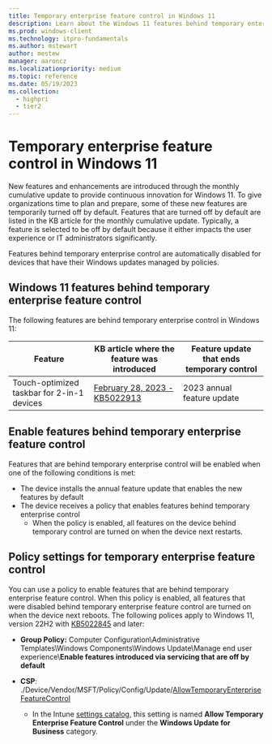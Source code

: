```yaml
---
title: Temporary enterprise feature control in Windows 11
description: Learn about the Windows 11 features behind temporary enterprise feature control.
ms.prod: windows-client
ms.technology: itpro-fundamentals
ms.author: mstewart
author: mestew
manager: aaroncz
ms.localizationpriority: medium
ms.topic: reference
ms.date: 05/19/2023
ms.collection:
  - highpri
  - tier2
---
```


# Temporary enterprise feature control in Windows 11
<!--7790977-->
New features and enhancements are introduced through the monthly cumulative update to provide continuous innovation for Windows 11. To give organizations time to plan and prepare, some of these new features are temporarily turned off by default. Features that are turned off by default are listed in the KB article for the monthly cumulative update. Typically, a feature is selected to be off by default because it either impacts the user experience or IT administrators significantly.

Features behind temporary enterprise control are automatically disabled for devices that have their Windows updates managed by policies.

## Windows 11 features behind temporary enterprise feature control

The following features are behind temporary enterprise control in Windows 11:

| Feature | KB article where the feature was introduced | Feature update that ends temporary control |
|---|---|---|
| Touch-optimized taskbar for 2-in-1 devices | [February 28, 2023 - KB5022913](https://support.microsoft.com/topic/february-28-2023-kb5022913-os-build-22621-1344-preview-3e38c0d9-924d-4f3f-b0b6-3bd49b2657b9) | 2023 annual feature update |

## Enable features behind temporary enterprise feature control

Features that are behind temporary enterprise control will be enabled when one of the following conditions is met:

- The device installs the annual feature update that enables the new features by default
- The device receives a policy that enables features behind temporary enterprise control
  - When the policy is enabled, all features on the device behind temporary control are turned on when the device next restarts.

## Policy settings for temporary enterprise feature control

You can use a policy to enable features that are behind temporary enterprise feature control. When this policy is enabled, all features that were disabled behind temporary enterprise feature control are turned on when the device next reboots. The following polices apply to Windows 11, version 22H2 with [KB5022845](https://support.microsoft.com/en-us/topic/february-14-2023-kb5022845-os-build-22621-1265-90a807f4-d2e8-486e-8a43-d09e66319f38) and later:

- **Group Policy:** Computer Configuration\Administrative Templates\Windows Components\Windows Update\Manage end user experience\\**Enable features introduced via servicing that are off by default**

- **CSP**: ./Device/Vendor/MSFT/Policy/Config/Update/[AllowTemporaryEnterpriseFeatureControl](/windows/client-management/mdm/policy-csp-update?toc=/windows/deployment/toc.json&bc=/windows/deployment/breadcrumb/toc.json#allowtemporaryenterprisefeaturecontrol)
   - In the Intune [settings catalog](/intune/configuration/settings-catalog), this setting is named **Allow Temporary Enterprise Feature Control** under the **Windows Update for Business** category.
